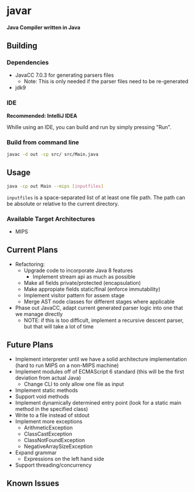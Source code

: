 # javar

#### Java Compiler written in Java

## Building

### Dependencies
* JavaCC 7.0.3 for generating parsers files
  * Note: This is only needed if the parser files need to be re-generated
* jdk9

### IDE

**Recommended: IntelliJ IDEA**

Whille using an IDE, you can build and run by simply pressing "Run".

### Build from command line

```bash
javac -d out -cp src/ src/Main.java
```

## Usage

```bash
java -cp out Main --mips [inputfiles]
```

`inputfiles` is a space-separated list of at least one file path. The path can be absolute or relative to the current directory.

### Available Target Architectures

* MIPS

## Current Plans
* Refactoring:
  * Upgrade code to incorporate Java 8 features
    * Implement stream api as much as possible
  * Make all fields private/protected (encapsulation)
  * Make appropiate fields static/final (enforce immutability)
  * Implement visitor pattern for assem stage
  * Merge AST node classes for different stages where applicable
* Phase out JavaCC, adapt current generated parser logic into one that we manage directly
  * NOTE: if this is too difficult, implement a recursive descent parser, but that will take a lot of time

## Future Plans
* Implement interpreter until we have a solid architecture implementation (hard to run MIPS on a non-MIPS machine)
* Implement modules off of ECMAScript 6 standard (this will be the first deviation from actual Java)
  * Change CLI to only allow one file as input
* Implement static methods
* Support void methods
* Implement dynamically determined entry point (look for a static main method in the specified class)
* Write to a file instead of stdout
* Implement more exceptions
  * ArithmeticException
  * ClassCastException
  * ClassNotFoundException
  * NegativeArraySizeException
* Expand grammar
  * Expressions on the left hand side
* Support threading/concurrency

## Known Issues
